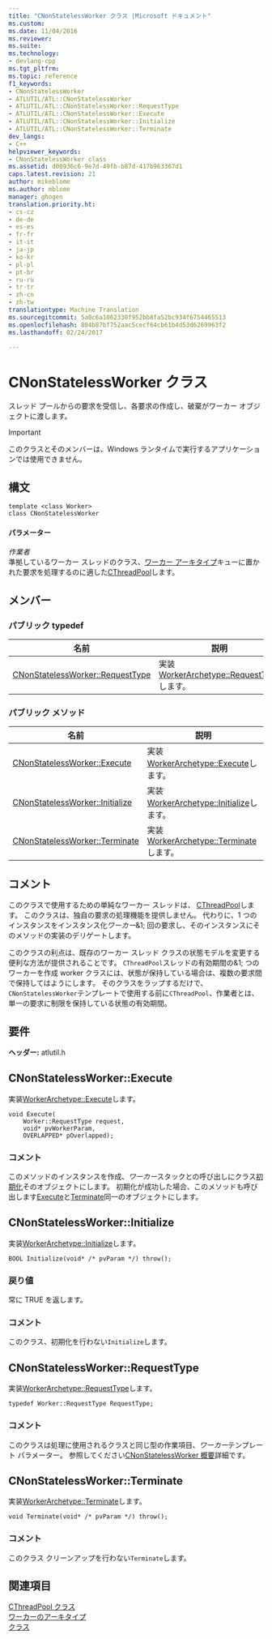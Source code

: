 ```yaml
---
title: "CNonStatelessWorker クラス |Microsoft ドキュメント"
ms.custom: 
ms.date: 11/04/2016
ms.reviewer: 
ms.suite: 
ms.technology:
- devlang-cpp
ms.tgt_pltfrm: 
ms.topic: reference
f1_keywords:
- CNonStatelessWorker
- ATLUTIL/ATL::CNonStatelessWorker
- ATLUTIL/ATL::CNonStatelessWorker::RequestType
- ATLUTIL/ATL::CNonStatelessWorker::Execute
- ATLUTIL/ATL::CNonStatelessWorker::Initialize
- ATLUTIL/ATL::CNonStatelessWorker::Terminate
dev_langs:
- C++
helpviewer_keywords:
- CNonStatelessWorker class
ms.assetid: d00936c6-9e7d-49fb-b87d-417b963367d1
caps.latest.revision: 21
author: mikeblome
ms.author: mblome
manager: ghogen
translation.priority.ht:
- cs-cz
- de-de
- es-es
- fr-fr
- it-it
- ja-jp
- ko-kr
- pl-pl
- pt-br
- ru-ru
- tr-tr
- zh-cn
- zh-tw
translationtype: Machine Translation
ms.sourcegitcommit: 5a0c6a1062330f952bb8fa52bc934f6754465513
ms.openlocfilehash: 804b87bf752aac5cecf64cb61b4d53d6269963f2
ms.lasthandoff: 02/24/2017

---
```

# <a name="cnonstatelessworker-class"></a>CNonStatelessWorker クラス
スレッド プールからの要求を受信し、各要求の作成し、破棄がワーカー オブジェクトに渡します。  
  
> [!IMPORTANT]
>  このクラスとそのメンバーは、Windows ランタイムで実行するアプリケーションでは使用できません。  
  
## <a name="syntax"></a>構文  
  
```
template <class Worker>  
class CNonStatelessWorker
```  
  
#### <a name="parameters"></a>パラメーター  
 *作業者*  
 準拠しているワーカー スレッドのクラス、[ワーカー アーキタイプ](../../atl/reference/worker-archetype.md)キューに置かれた要求を処理するのに適した[CThreadPool](../../atl/reference/cthreadpool-class.md)します。  
  
## <a name="members"></a>メンバー  
  
### <a name="public-typedefs"></a>パブリック typedef  
  
|名前|説明|  
|----------|-----------------|  
|[CNonStatelessWorker::RequestType](#requesttype)|実装[WorkerArchetype::RequestType](worker-archetype.md#requesttype)します。|  
  
### <a name="public-methods"></a>パブリック メソッド  
  
|名前|説明|  
|----------|-----------------|  
|[CNonStatelessWorker::Execute](#execute)|実装[WorkerArchetype::Execute](worker-archetype.md#execute)します。|  
|[CNonStatelessWorker::Initialize](#initialize)|実装[WorkerArchetype::Initialize](worker-archetype.md#initialize)します。|  
|[CNonStatelessWorker::Terminate](#terminate)|実装[WorkerArchetype::Terminate](worker-archetype.md#terminate)します。|  
  
## <a name="remarks"></a>コメント  
 このクラスで使用するための単純なワーカー スレッドは、 [CThreadPool](../../atl/reference/cthreadpool-class.md)します。 このクラスは、独自の要求の処理機能を提供しません。 代わりに、1 つのインスタンスをインスタンス化*ワーカー*&1; 回の要求し、そのインスタンスにそのメソッドの実装のデリゲートします。  
  
 このクラスの利点は、既存のワーカー スレッド クラスの状態モデルを変更する便利な方法が提供されることです。 `CThreadPool`スレッドの有効期間の&1; つのワーカーを作成 worker クラスには、状態が保持している場合は、複数の要求間で保持してはようにします。 そのクラスをラップするだけで、`CNonStatelessWorker`テンプレートで使用する前に`CThreadPool`、作業者とは、単一の要求に制限を保持している状態の有効期間。  
  
## <a name="requirements"></a>要件  
 **ヘッダー:** atlutil.h  
  
##  <a name="execute"></a>CNonStatelessWorker::Execute  
 実装[WorkerArchetype::Execute](worker-archetype.md#execute)します。  

  
```
void Execute(
    Worker::RequestType request,
    void* pvWorkerParam,
    OVERLAPPED* pOverlapped);
```  
  
### <a name="remarks"></a>コメント  
 このメソッドのインスタンスを作成、*ワーカー*スタックとの呼び出しにクラス[初期化](worker-archetype.md#initialize)そのオブジェクトにします。 初期化が成功した場合、このメソッドも呼び出します[Execute](worker-archetype.md#execute)と[Terminate](worker-archetype.md#terminate)同一のオブジェクトにします。  

  
##  <a name="initialize"></a>CNonStatelessWorker::Initialize  
 実装[WorkerArchetype::Initialize](worker-archetype.md#initialize)します。  
  
```
BOOL Initialize(void* /* pvParam */) throw();
```  
  
### <a name="return-value"></a>戻り値  
 常に TRUE を返します。  
  
### <a name="remarks"></a>コメント  
 このクラス、初期化を行わない`Initialize`します。  
  
##  <a name="requesttype"></a>CNonStatelessWorker::RequestType  
 実装[WorkerArchetype::RequestType](worker-archetype.md#requesttype)します。  
  
```
typedef Worker::RequestType RequestType;
```  
  
### <a name="remarks"></a>コメント  
 このクラスは処理に使用されるクラスと同じ型の作業項目、*ワーカー*テンプレート パラメーター。 参照してください[CNonStatelessWorker 概要](../../atl/reference/cnonstatelessworker-class.md)詳細です。  
  
##  <a name="terminate"></a>CNonStatelessWorker::Terminate  
 実装[WorkerArchetype::Terminate](worker-archetype.md#terminate)します。  
  
```
void Terminate(void* /* pvParam */) throw();
```  
  
### <a name="remarks"></a>コメント  
 このクラス クリーンアップを行わない`Terminate`します。  
  
## <a name="see-also"></a>関連項目  
 [CThreadPool クラス](../../atl/reference/cthreadpool-class.md)   
 [ワーカーのアーキタイプ](../../atl/reference/worker-archetype.md)   
 [クラス](../../atl/reference/atl-classes.md)

